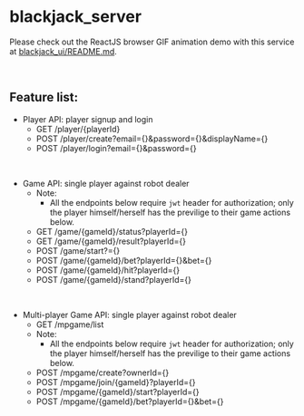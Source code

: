 # blackjack_server
Please check out the ReactJS browser GIF animation demo with this service at [blackjack_ui/README.md](https://github.com/lukeZhangMengxi/blackjack_ui#blackjack_ui).

<br/>

## Feature list:
- Player API: player signup and login
    - GET /player/{playerId}
    - POST /player/create?email={}&password={}&displayName={}
    - POST /player/login?email={}&password={}

<br/>

- Game API: single player against robot dealer
    - Note:
        - All the endpoints below require `jwt` header for authorization; only the player himself/herself has the previlige to their game actions below.
    - GET /game/{gameId}/status?playerId={}
    - GET /game/{gameId}/result?playerId={}
    - POST /game/start?={}
    - POST /game/{gameId}/bet?playerId={}&bet={}
    - POST /game/{gameId}/hit?playerId={}
    - POST /game/{gameId}/stand?playerId={}

<br/>

- Multi-player Game API: single player against robot dealer
    - GET /mpgame/list
    - Note:
        - All the endpoints below require `jwt` header for authorization; only the player himself/herself has the previlige to their game actions below.
    - POST /mpgame/create?ownerId={}
    - POST /mpgame/join/{gameId}?playerId={}
    - POST /mpgame/{gameId}/start?playerId={}
    - POST /mpgame/{gameId}/bet?playerId={}&bet={}
